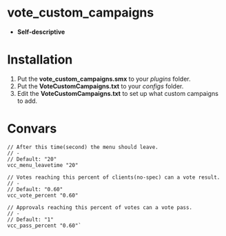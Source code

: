 # vote_custom_campaigns

- **Self-descriptive**

# Installation
1. Put the **vote_custom_campaigns.smx** to your _plugins_ folder.
2. Put the **VoteCustomCampaigns.txt** to your _configs_ folder.
3. Edit the **VoteCustomCampaigns.txt** to set up what custom campaigns to add.

# Convars
```
// After this time(second) the menu should leave.
// -
// Default: "20"
vcc_menu_leavetime "20"

// Votes reaching this percent of clients(no-spec) can a vote result.
// -
// Default: "0.60"
vcc_vote_percent "0.60"

// Approvals reaching this percent of votes can a vote pass.
// -
// Default: "1"
vcc_pass_percent "0.60"`
```